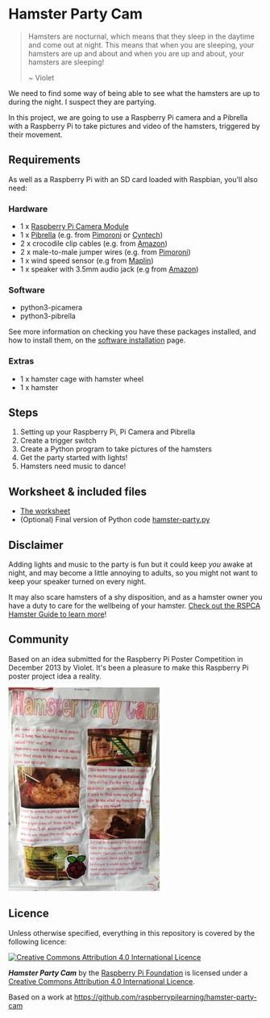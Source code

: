 # Hamster Party Cam

> Hamsters are nocturnal, which means that they sleep in the daytime and come out at night. This means that when you are sleeping, your hamsters are up and about and when you are up and about, your hamsters are sleeping!
>
> ~ Violet

We need to find some way of being able to see what the hamsters are up to during the night. I suspect they are partying.

In this project, we are going to use a Raspberry Pi camera and a Pibrella with a Raspberry Pi to take pictures and video of the hamsters, triggered by their movement.

## Requirements

As well as a Raspberry Pi with an SD card loaded with Raspbian, you'll also need:

### Hardware

- 1 x [Raspberry Pi Camera Module](http://www.raspberrypi.org/product/camera-module/)
- 1 x [Pibrella](http://pibrella.com/) (e.g. from [Pimoroni](http://shop.pimoroni.com/products/pibrella) or [Cyntech](http://shop.cyntech.co.uk/products/pibrella))
- 2 x crocodile clip cables (e.g. from [Amazon](http://www.amazon.co.uk/20pcs-Double-ended-Crocodile-Alligator-Jumper/dp/B00K685PZ6/))
- 2 x male-to-male jumper wires (e.g. from [Pimoroni](http://shop.pimoroni.com/products/jumper-jerky))
- 1 x wind speed sensor (e.g from [Maplin](http://www.maplin.co.uk/p/maplin-replacement-wind-speed-sensor-for-n96fy-n82nf))
- 1 x speaker with 3.5mm audio jack (e.g from [Amazon](http://www.amazon.co.uk/XMI-X-Mini-Generation-Capsule-Speaker/dp/B001UEBN42))

### Software

- python3-picamera
- python3-pibrella

See more information on checking you have these packages installed, and how to install them, on the [software installation](software.md) page.

### Extras

- 1 x hamster cage with hamster wheel
- 1 x hamster

## Steps

1. Setting up your Raspberry Pi, Pi Camera and Pibrella
1. Create a trigger switch
1. Create a Python program to take pictures of the hamsters
1. Get the party started with lights!
1. Hamsters need music to dance!

## Worksheet & included files

- [The worksheet](worksheet.md)
- (Optional) Final version of Python code [hamster-party.py](code/hamster-party.py)

## Disclaimer

Adding lights and music to the party is fun but it could keep *you* awake at night, and may become a little annoying to adults, so you might not want to keep your speaker turned on every night.

It may also scare hamsters of a shy disposition, and as a hamster owner you have a duty to care for the wellbeing of your hamster. [Check out the RSPCA Hamster Guide to learn more](http://www.rspca.org.uk/allaboutanimals/pets/rodents/hamsters)!

## Community

Based on an idea submitted for the Raspberry Pi Poster Competition in December 2013 by Violet.
It's been a pleasure to make this Raspberry Pi poster project idea a reality.

![](images/poster.jpg)

## Licence

Unless otherwise specified, everything in this repository is covered by the following licence:

[![Creative Commons Attribution 4.0 International Licence](http://i.creativecommons.org/l/by-sa/4.0/88x31.png)](http://creativecommons.org/licenses/by-sa/4.0/)

***Hamster Party Cam*** by the [Raspberry Pi Foundation](http://www.raspberrypi.org) is licensed under a [Creative Commons Attribution 4.0 International Licence](http://creativecommons.org/licenses/by-sa/4.0/).

Based on a work at https://github.com/raspberrypilearning/hamster-party-cam

